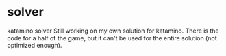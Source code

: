 # solver
katamino solver
Still working on my own solution for katamino. There is the code for a half of the game, but it can't be used for the entire solution (not optimized enough).

